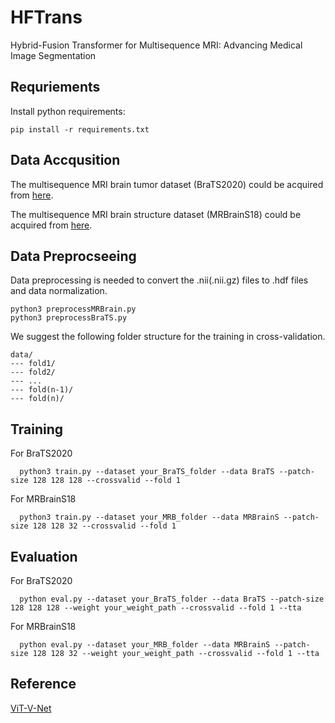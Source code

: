 # HFTrans
Hybrid-Fusion Transformer for Multisequence MRI: Advancing Medical Image Segmentation
## Requriements
Install python requirements:
```
pip install -r requirements.txt
```
## Data Accqusition
The multisequence MRI brain tumor dataset (BraTS2020) could be acquired from [here](https://www.med.upenn.edu/cbica/brats-2019/).

The multisequence MRI brain structure dataset (MRBrainS18) could be acquired from [here](https://mrbrains18.isi.uu.nl/).

## Data Preprocseeing
Data preprocessing is needed to convert the .nii(.nii.gz) files to .hdf files and data normalization.
```
python3 preprocessMRBrain.py
python3 preprocessBraTS.py
```

We suggest the following folder structure for the training in cross-validation.
```
data/
--- fold1/
--- fold2/
--- ...
--- fold(n-1)/
--- fold(n)/
```

## Training
For BraTS2020
```
  python3 train.py --dataset your_BraTS_folder --data BraTS --patch-size 128 128 128 --crossvalid --fold 1
```
For MRBrainS18
```
  python3 train.py --dataset your_MRB_folder --data MRBrainS --patch-size 128 128 32 --crossvalid --fold 1
```

## Evaluation
For BraTS2020
```
  python eval.py --dataset your_BraTS_folder --data BraTS --patch-size 128 128 128 --weight your_weight_path --crossvalid --fold 1 --tta
```
For MRBrainS18
```
  python eval.py --dataset your_MRB_folder --data MRBrainS --patch-size 128 128 32 --weight your_weight_path --crossvalid --fold 1 --tta
```

## Reference
  [ViT-V-Net](https://github.com/junyuchen245/ViT-V-Net_for_3D_Image_Registration_Pytorch)
